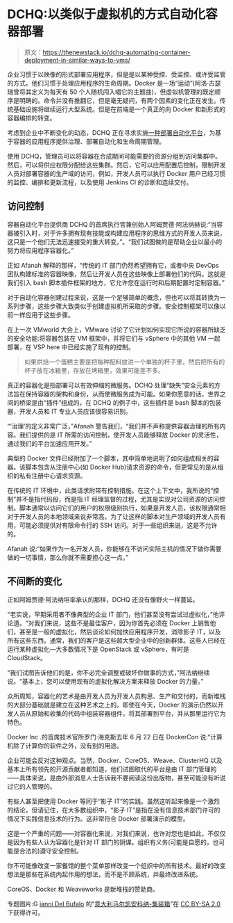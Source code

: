 # DCHQ:以类似于虚拟机的方式自动化容器部署

> 原文：<https://thenewstack.io/dchq-automating-container-deployment-in-similar-ways-to-vms/>

企业习惯于以映像的形式部署应用程序，但是是以某种受控、受监控、或许受监管的方式。他们习惯于处理应用程序的生命周期。Docker 是一场“运动”(阿洛·古瑟瑞曾将其定义为每天有 50 个人随机闯入唱它的主题曲)，但虚拟机管理的既定顺序是明确的。命令并没有推翻它，但是毫无疑问，有两个因素的变化正在发生。传统基础设施将继续运行大型系统。但是在前端是一个真正的向 Docker 和新形式的容器编排的转变。

考虑到企业中不断变化的动态，DCHQ 正在寻求实施[一种部署自动化平台](https://dchq.io/)，为基于容器的应用程序提供治理、部署自动化和生命周期管理。

使用 DCHQ，管理员可以将容器在合成期间可能需要的资源分组到访问集群中。然后，可以将供应权限分配给这些集群。然后，它可以应用配置后控制，限制开发人员对部署容器的生产域的访问，例如，开发人员可以执行 Docker 用户已经习惯的监控、编排和更新流程，以及使用 Jenkins CI 的诊断和连续交付。

## 访问控制

容器自动化平台提供商 DCHQ 的首席执行官兼创始人阿姆贾德·阿法纳赫说:“当容器被引入时，对于许多拥有现有技能或构建应用程序的思维方式的开发人员来说，这只是一个他们无法迅速接受的重大转变。”。“我们试图做的是帮助企业以最小的努力将应用程序容器化。”

正如 Afanah 解释的那样，“传统的 IT 部门仍然希望拥有它，或者中央 DevOps 团队构建标准的容器映像，然后让开发人员在这些映像上部署他们的代码。这就是我们引入 bash 脚本插件框架的地方，它允许您在运行时和后期配置时定制容器。”

对于自动化容器创建过程来说，这是一个足够简单的概念，但也可以将其转换为一系列步骤，这些步骤大致类似于创建虚拟机所采取的步骤。安全控制框架可以像以前一样应用于这些步骤。

在上一次 VMworld 大会上，VMware 讨论了它计划如何实现它所说的容器所缺乏的安全功能:将容器包装在 VM 框架中，并将它们与 vSphere 中的其他 VM 一起部署，在 VSP here 中已经实施了现有的控制。

> 如果烘焙一个蛋糕主要是把每种配料放进一个单独的杯子里，然后把所有的杯子放在冰箱里，存放在烤箱里，效果可能差不多。

真正的容器化是指部署可以有效伸缩的微服务。DCHQ 处理“缺失”安全元素的方法旨在保持容器的架构和身份，从而使微服务成为可能。如果你愿意的话，世界之间的桥梁是由“插件”组成的，在 DCHQ 的例子中，这些插件是 bash 脚本的包装器，开发人员和 IT 专业人员应该很容易识别。

“‘治理’的定义非常广泛，”Afanah 警告我们，“我们并不声称提供容器治理的所有内容。我们提供的是 IT 所需的访问控制，使开发人员能够释放 Docker 的灵活性，通过我们的平台加速应用开发。”

典型的 Docker 文件已经附加了一个脚本，其中简单地说明了如何组成相关的容器。该脚本包含从注册中心(如 Docker Hub)请求资源的命令，但更常见的是从组织的私有注册中心请求资源。

在传统的 IT 环境中，此类请求附带有控制措施。在这个上下文中，我所说的“控制”并不是指代码段，而是指 IT 经理监督的过程，尤其是实现对公司资源的访问控制。脚本通常以访问它们的用户的权限级别执行，如果是开发人员，该权限通常相对于开发人员的本地领域来说非常高。为了让这样的脚本对生产领域的开发人员有用，可能必须提供对有限命令行的 SSH 访问。对于一些组织来说，这是不允许的。

Afanah 说:“如果作为一名开发人员，你能够在不访问实际主机的情况下做你需要做的一切事情，那么你就不需要担心这一点。”

## 不间断的变化

正如阿姆贾德·阿法纳坦率承认的那样，DCHQ 还没有像野火一样蔓延。

“老实说，早期采用者不像典型的企业 IT 部门，他们甚至没有尝试过虚拟化，”他评论道。“对我们来说，这些不是最佳客户，因为你首先必须在 Docker 上销售他们，甚至是一般的虚拟化，然后谈论如何加快应用程序开发，消除影子 IT，以及所有这些东西。通常，我们的客户是这些超大型企业中的创新群体。这些人已经在运行某种虚拟化—大多数情况下是 OpenStack 或 vSphere，有时是 CloudStack。

“我们试图告诉他们的是，你不必完全调整或破坏你做事的方式，”阿法纳继续说。“基本上，您可以使用现有的虚拟化解决方案来释放 Docker 的力量。”

众所周知，容器化的艺术是由开发人员为开发人员构思、生产和交付的，而新堆栈的大部分基础就是建立在这种艺术之上的。即使在今天，Docker 的演示仍然以开发人员从原始和收集的代码中组装容器组件，将其部署到平台，并从那里运行它为特色。

Docker Inc .的首席技术官所罗门·海克斯去年 6 月 22 日在 DockerCon 说:“计算机除了计算你的软件之外，没有别的用途。

企业可能会反对这种观点。当然，Docker、CoreOS、Weave、ClusterHQ 以及基本上所有领先的开源贡献者都知道，他们试图取代的平台是由 IT 部门管理的——具体来说，是由外部消息人士告诉我不要阅读这份出版物，甚至可能没有听说过它的人管理的。

有些人甚至把使用 Docker 等同于“影子 IT”的实践。虽然这听起来像是一个激烈的结论，但请记住，在大多数组织中，“影子 IT”是指在没有信息技术部门许可的情况下实践信息技术的行为。这非常符合 Docker 部署演示的模型。

这是一个严重的问题——对容器化来说，对我们来说，也许对您也是如此，不仅仅是因为有些人认为容器化是针对 IT 部门的阴谋。组织有义务(可能是自愿的，也可能是合法的)遵守安全控制。

你不可能像改变一家餐馆的整个菜单那样改变一个组织中的所有技术。最好的改变想法是那些在系统内起作用的想法，而不是不顾系统，并最终改进系统。

CoreOS、Docker 和 Weaveworks 是新堆栈的赞助商。

专题图片:G [ianni Del Bufalo](https://www.flickr.com/photos/bygdb/) 的“[意大利马尔凯安科纳-集装箱](https://www.flickr.com/photos/bygdb/14276323800/in/photolist-nKxTFN-6W4iTE-j7jb3f-3FpbaU-d1Nqc-an9FYm-8F9u6r-5mDbRZ-4UUC3M-brhG5b-ygsgBT-75qi8o-6h8a1M-odKYvP-abB8iv-6eVnJP-3eHezK-kvGrjM-4aSGdf-8it3SY-9pDbxJ-bwAtkv-wvKHg-6YuF75-3FkH1H-ecDex2-7Rv2hG-5aGWYj-s3fJUN-cAwHkA-eYQEL4-4Vr5Qj-4Xp5Za-hUj1QM-7khCbz-avrpZx-a9rTWb-7tnHRL-gibiAV-69vGrH-oQPTW5-p83HCR-a36UbW-dRFb72-j7eVDH-q2RpwE-58hqim-55e4wE-ecBUvW-fqfWnT)”在 [CC BY-SA 2.0](https://creativecommons.org/licenses/by-sa/2.0/) 下获得许可。

<svg xmlns:xlink="http://www.w3.org/1999/xlink" viewBox="0 0 68 31" version="1.1"><title>Group</title> <desc>Created with Sketch.</desc></svg>